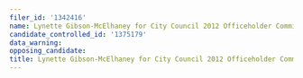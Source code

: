 ```yaml
---
filer_id: '1342416'
name: Lynette Gibson-McElhaney for City Council 2012 Officeholder Committee
candidate_controlled_id: '1375179'
data_warning: 
opposing_candidate: 
title: Lynette Gibson-McElhaney for City Council 2012 Officeholder Committee
---
```

